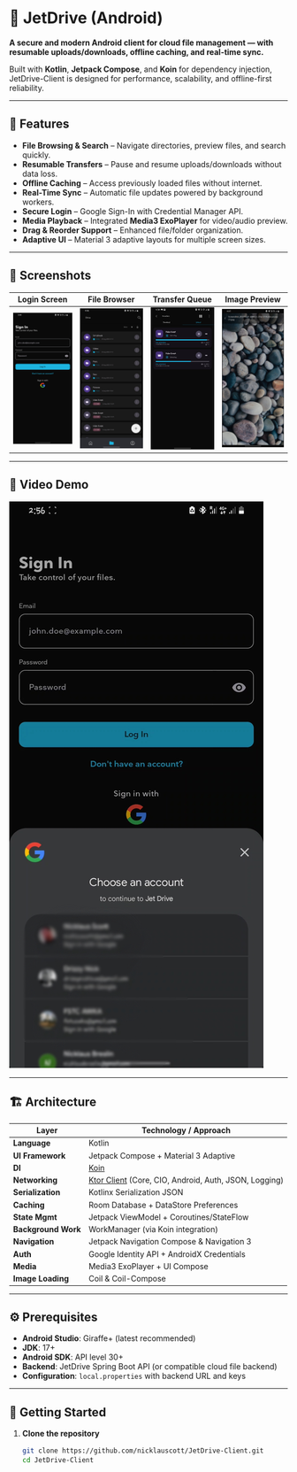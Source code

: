 # 📂 JetDrive (Android)

**A secure and modern Android client for cloud file management — with resumable uploads/downloads, offline caching, and real-time sync.**

Built with **Kotlin**, **Jetpack Compose**, and **Koin** for dependency injection, JetDrive-Client is designed for performance, scalability, and offline-first reliability.

---

## 🚀 Features

- **File Browsing & Search** – Navigate directories, preview files, and search quickly.
- **Resumable Transfers** – Pause and resume uploads/downloads without data loss.
- **Offline Caching** – Access previously loaded files without internet.
- **Real-Time Sync** – Automatic file updates powered by background workers.
- **Secure Login** – Google Sign-In with Credential Manager API.
- **Media Playback** – Integrated **Media3 ExoPlayer** for video/audio preview.
- **Drag & Reorder Support** – Enhanced file/folder organization.
- **Adaptive UI** – Material 3 adaptive layouts for multiple screen sizes.

---

## 📸 Screenshots

| Login Screen | File Browser | Transfer Queue | Image Preview |
|--------------|--------------|----------------|---------------|
| ![Login](assets/ScreenShot1.jpg) | ![Browser](assets/ScreenShot3.jpg) | ![Transfers](assets/ScreenShot6.jpg) | ![Preview](assets/ScreenShot5.jpg) |

---

## 🎥 Video Demo

[![Watch the demo](assets/ScreenShot2.jpg)](https://raw.githubusercontent.com/nicklauscott/JetDrive-Client/main/assets/Demo.mp4)

---

## 🏗 Architecture

| Layer            | Technology / Approach                                          |
|------------------|----------------------------------------------------------------|
| **Language**     | Kotlin                                                         |
| **UI Framework** | Jetpack Compose + Material 3 Adaptive                          |
| **DI**           | [Koin](https://insert-koin.io/)                                |
| **Networking**   | [Ktor Client](https://ktor.io/) (Core, CIO, Android, Auth, JSON, Logging) |
| **Serialization**| Kotlinx Serialization JSON                                     |
| **Caching**      | Room Database + DataStore Preferences                          |
| **State Mgmt**   | Jetpack ViewModel + Coroutines/StateFlow                       |
| **Background Work** | WorkManager (via Koin integration)                          |
| **Navigation**   | Jetpack Navigation Compose & Navigation 3                      |
| **Auth**         | Google Identity API + AndroidX Credentials                     |
| **Media**        | Media3 ExoPlayer + UI Compose                                  |
| **Image Loading**| Coil & Coil-Compose                                            |

---

## ⚙️ Prerequisites

- **Android Studio**: Giraffe+ (latest recommended)
- **JDK**: 17+
- **Android SDK**: API level 30+
- **Backend**: JetDrive Spring Boot API (or compatible cloud file backend)
- **Configuration**: `local.properties` with backend URL and keys

---

## 🔧 Getting Started

1. **Clone the repository**
   ```bash
   git clone https://github.com/nicklauscott/JetDrive-Client.git
   cd JetDrive-Client
